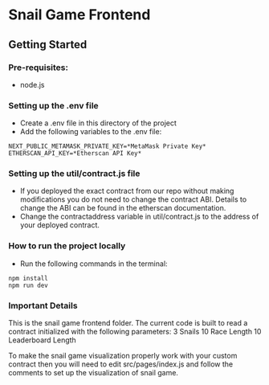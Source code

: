 # Snail Game Frontend
## Getting Started
### Pre-requisites: 
- node.js

### Setting up the .env file
- Create a .env file in this directory of the project
- Add the following variables to the .env file:
```
NEXT_PUBLIC_METAMASK_PRIVATE_KEY=*MetaMask Private Key*
ETHERSCAN_API_KEY=*Etherscan API Key*
```

### Setting up the util/contract.js file
- If you deployed the exact contract from our repo without making modifications you do not need to change the contract ABI. Details to change the ABI can be found in the etherscan documentation.
- Change the contractaddress variable in util/contract.js to the address of your deployed contract.

### How to run the project locally
- Run the following commands in the terminal:
```
npm install
npm run dev
```

### Important Details
This is the snail game frontend folder. The current code is built to read a contract initialized with the following parameters:
3 Snails
10 Race Length
10 Leaderboard Length

To make the snail game visualization properly work with your custom contract then you will need to edit src/pages/index.js and follow the comments to set up the visualization of snail game.
